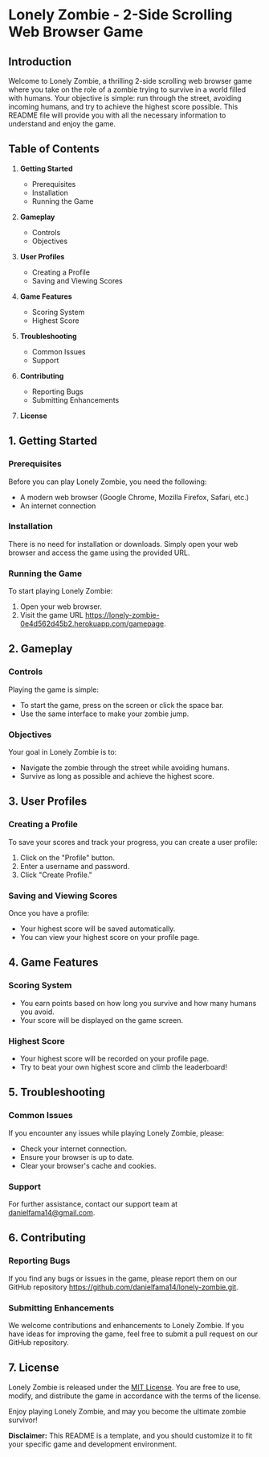 # Lonely Zombie - 2-Side Scrolling Web Browser Game

## Introduction
Welcome to Lonely Zombie, a thrilling 2-side scrolling web browser game where you take on the role of a zombie trying to survive in a world filled with humans. Your objective is simple: run through the street, avoiding incoming humans, and try to achieve the highest score possible. This README file will provide you with all the necessary information to understand and enjoy the game.

## Table of Contents
1. **Getting Started**
   - Prerequisites
   - Installation
   - Running the Game

2. **Gameplay**
   - Controls
   - Objectives

3. **User Profiles**
   - Creating a Profile
   - Saving and Viewing Scores

4. **Game Features**
   - Scoring System
   - Highest Score

5. **Troubleshooting**
   - Common Issues
   - Support

6. **Contributing**
   - Reporting Bugs
   - Submitting Enhancements

7. **License**

## 1. Getting Started

### Prerequisites
Before you can play Lonely Zombie, you need the following:
- A modern web browser (Google Chrome, Mozilla Firefox, Safari, etc.)
- An internet connection

### Installation
There is no need for installation or downloads. Simply open your web browser and access the game using the provided URL.

### Running the Game
To start playing Lonely Zombie:
1. Open your web browser.
2. Visit the game URL https://lonely-zombie-0e4d562d45b2.herokuapp.com/gamepage.

## 2. Gameplay

### Controls
Playing the game is simple:
- To start the game, press on the screen or click the space bar.
- Use the same interface to make your zombie jump.

### Objectives
Your goal in Lonely Zombie is to:
- Navigate the zombie through the street while avoiding humans.
- Survive as long as possible and achieve the highest score.

## 3. User Profiles

### Creating a Profile
To save your scores and track your progress, you can create a user profile:
1. Click on the "Profile" button.
2. Enter a username and password.
3. Click "Create Profile."

### Saving and Viewing Scores
Once you have a profile:
- Your highest score will be saved automatically.
- You can view your highest score on your profile page.

## 4. Game Features

### Scoring System
- You earn points based on how long you survive and how many humans you avoid.
- Your score will be displayed on the game screen.

### Highest Score
- Your highest score will be recorded on your profile page.
- Try to beat your own highest score and climb the leaderboard!

## 5. Troubleshooting

### Common Issues
If you encounter any issues while playing Lonely Zombie, please:
- Check your internet connection.
- Ensure your browser is up to date.
- Clear your browser's cache and cookies.

### Support
For further assistance, contact our support team at danielfama14@gmail.com.

## 6. Contributing

### Reporting Bugs
If you find any bugs or issues in the game, please report them on our GitHub repository https://github.com/danielfama14/lonely-zombie.git.

### Submitting Enhancements
We welcome contributions and enhancements to Lonely Zombie. If you have ideas for improving the game, feel free to submit a pull request on our GitHub repository.

## 7. License
Lonely Zombie is released under the [MIT License](LICENSE.md). You are free to use, modify, and distribute the game in accordance with the terms of the license.

Enjoy playing Lonely Zombie, and may you become the ultimate zombie survivor!

**Disclaimer:** This README is a template, and you should customize it to fit your specific game and development environment.